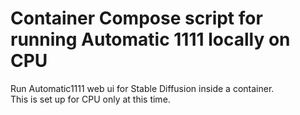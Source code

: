 Container Compose script for running Automatic 1111 locally on CPU
==================================================================

Run Automatic1111 web ui for Stable Diffusion inside a container.  
This is set up for CPU only at this time.
